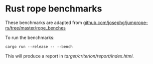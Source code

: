 # Rust rope benchmarks

These benchmarks are adapted from [github.com/josephg/jumprope-rs/tree/master/rope_benches](https://github.com/josephg/jumprope-rs/tree/master/rope_benches)

To run the benchmarks:

```
cargo run --release -- --bench
```

This will produce a report in *target/criterion/report/index.html*.
